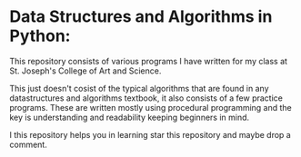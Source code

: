 # Data Structures and Algorithms in Python:

This repository consists of various programs I have written for my class at St. Joseph's College of Art and Science.

This just doesn't cosist of the typical algorithms that are found in any datastructures and algorithms textbook, it also consists of a few practice programs. These are written mostly using procedural programming and the key is understanding and readability keeping beginners in mind.

I this repository helps you in learning star this repository and maybe drop a comment. 
